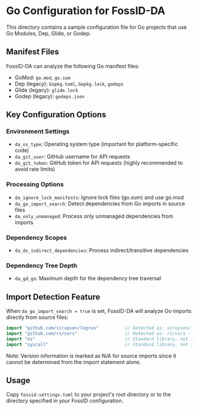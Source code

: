 # Go Configuration for FossID-DA

This directory contains a sample configuration file for Go projects that use Go Modules, Dep, Glide, or Godep.

## Manifest Files
FossID-DA can analyze the following Go manifest files:
- GoMod: `go.mod`, `go.sum`
- Dep (legacy): `Gopkg.toml`, `Gopkg.lock`, `godeps`
- Glide (legacy): `glide.lock`
- Godep (legacy): `godeps.json`

## Key Configuration Options

### Environment Settings
- `da_os_type`: Operating system type (important for platform-specific code)
- `da_git_user`: GitHub username for API requests
- `da_git_token`: GitHub token for API requests (highly recommended to avoid rate limits)

### Processing Options
- `da_ignore_lock_manifests`: Ignore lock files (go.sum) and use go.mod
- `da_go_import_search`: Detect dependencies from Go imports in source files
- `da_only_unmanaged`: Process only unmanaged dependencies from imports

### Dependency Scopes
- `da_ds_indirect_dependencies`: Process indirect/transitive dependencies

### Dependency Tree Depth
- `da_gd_go`: Maximum depth for the dependency tree traversal

## Import Detection Feature
When `da_go_import_search = true` is set, FossID-DA will analyze Go imports directly from source files:

```go
import "github.com/sirupsen/logrus"          // Detected as: sirupsen/logrus - N/A
import "github.com/rs/cors"                  // Detected as: rs/cors - N/A
import "os"                                  // Standard library, not flagged
import "syscall"                             // Standard library, not flagged
```

Note: Version information is marked as N/A for source imports since it cannot be determined from the import statement alone.

## Usage
Copy `fossid-settings.toml` to your project's root directory or to the directory specified in your FossID configuration. 
